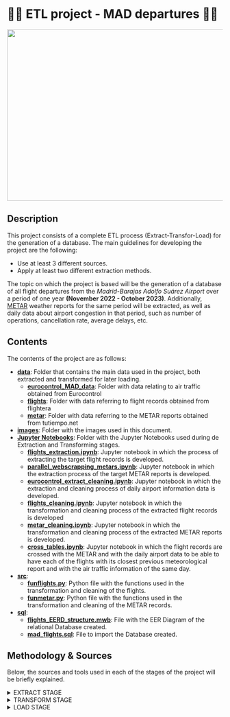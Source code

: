 # 🛫💺 ETL project - MAD departures 💺🛫

<p align="center">
  <img width="1000" height="400" src="https://github.com/arromeral/ETL-MAD-arromeral/assets/138980560/e64e0208-2f25-4486-8eb3-cf2a4902dd0a">
</p>

## Description
This project consists of a complete ETL process (Extract-Transfor-Load) for the generation of a database.
The main guidelines for developing the project are the following:
- Use at least 3 different sources.
- Apply at least two different extraction methods.

The topic on which the project is based will be the generation of a database of all flight departures from the *Madrid-Barajas Adolfo Suárez Airport* over a period of one year **(November 2022 - October 2023)**.
Additionally, [METAR](https://skybrary.aero/articles/meteorological-aerodrome-report-metar) weather reports for the same period will be extracted, as well as daily data about airport congestion in that period, such as number of operations, cancellation rate, average delays, etc.

## Contents
The contents of the project are as follows:

- [**data**](https://github.com/arromeral/ETL-MAD-arromeral/tree/main/main/data): Folder that contains the main data used in the project, both extracted and transformed for later loading.
   - [**eurocontrol_MAD_data**](https://github.com/arromeral/ETL-MAD-arromeral/tree/main/main/data/eurocontrol_MAD_data): Folder with data relating to air traffic obtained from Eurocontrol      
   - [**flights**](https://github.com/arromeral/ETL-MAD-arromeral/tree/main/main/data/flights): Folder with data referring to flight records obtained from flightera
   - [**metar**](https://github.com/arromeral/ETL-MAD-arromeral/tree/main/main/data/metar): Folder with data referring to the METAR reports obtained from tutiempo.net
- [**images**](https://github.com/arromeral/ETL-MAD-arromeral/tree/main/main/images): Folder with the images used in this document.
- [**Jupyter Notebooks**](https://github.com/arromeral/ETL-MAD-arromeral/tree/main/Jupyter%20Notebooks): Folder with the Jupyter Notebooks used during de Extraction and Transforming stages.
   - [**flights_extraction.ipynb**](https://github.com/arromeral/ETL-MAD-arromeral/blob/main/Jupyter%20Notebooks/flights_extraction.ipynb): Jupyter notebook in which the process of extracting the target flight records is developed.
   - [**parallel_webscrapping_metars.ipynb**](https://github.com/arromeral/ETL-MAD-arromeral/blob/main/Jupyter%20Notebooks/parallel_webscrapping_metars.ipynb): Jupyter notebook in which the extraction process of the target METAR reports is developed.
   - [**eurocontrol_extract_cleaning.ipynb**](https://github.com/arromeral/ETL-MAD-arromeral/blob/main/Jupyter%20Notebooks/eurocontrol_extract_cleaning.ipynb): Jupyter notebook in which the extraction and cleaning process of daily airport information data is developed.
   - [**flights_cleaning.ipynb**](https://github.com/arromeral/ETL-MAD-arromeral/blob/main/Jupyter%20Notebooks/flights_cleaning.ipynb): Jupyter notebook in which the transformation and cleaning process of the extracted flight records is developed
   - [**metar_cleaning.ipynb**](https://github.com/arromeral/ETL-MAD-arromeral/blob/main/Jupyter%20Notebooks/metar_cleaning.ipynb): Jupyter notebook in which the transformation and cleaning process of the extracted METAR reports is developed.
   - [**cross_tables.ipynb**](https://github.com/arromeral/ETL-MAD-arromeral/blob/main/Jupyter%20Notebooks/cross_tables.ipynb): Jupyter notebook in which the flight records are crossed with the METAR and with the daily airport data to be able to have each of the flights with its closest previous meteorological report and with the air traffic information of the same day.
- [**src**](https://github.com/arromeral/ETL-MAD-arromeral/tree/main/src):
   - [**funflights.py**](https://github.com/arromeral/ETL-MAD-arromeral/blob/main/src/funflights.py): Python file with the functions used in the transformation and cleaning of the flights.
   - [**funmetar.py**](https://github.com/arromeral/ETL-MAD-arromeral/blob/main/src/funmetar.py): Python file with the functions used in the transformation and cleaning of the METAR records.
- [**sql**](https://github.com/arromeral/ETL-MAD-arromeral/tree/main/sql):
   - [**flights_EERD_structure.mwb**](https://github.com/arromeral/ETL-MAD-arromeral/blob/main/sql/flights_EERD_structure.mwb): File with the EER Diagram of the relational Database created.
   - [**mad_flights.sql**](https://github.com/arromeral/ETL-MAD-arromeral/blob/main/sql/mad_flights.sql): File to import the Database created.

## Methodology & Sources
Below, the sources and tools used in each of the stages of the project will be briefly explained.

<details close>
<summary>EXTRACT STAGE</summary>
<br>
  
<details close>
<summary>Fligth Departures Records</summary>
<br>
To extract the records of the desired flights, the webscrapping technique has been used on the flightera website (https://www.flightera.net/en/) , which maintains a rich record of flights since at least 2017.
The main tools used have been Selenium and Pandas.
</details>

<details close>
<summary>METARs</summary>
<br>
To extract the desired METAR reports, the webscrapping technique has been used on the tutiempo website (https://www.tutiempo.net/registros/lemd) , which maintains a rich record of METAR reports since many years ago. 
Furthermore, the structure of said website allows the parallelization of the process, which has considerably reduced the extraction time.
The main tools used have been Joblib, Selenium and Pandas.
</details>

<details close>
<summary>Daily MAD Airport traffic data</summary>
<br>
To extract de desired daily traffic data for the MAD Airport the Eurocontrol website (https://www.eurocontrol.int/Economics/DailyTrafficVariation-States.html) has been used, which has an interesting dashboard with valuable information about air traffic in the main European airports.
The website also allows downloading many of the data shown in XLSX format.

Two documents have been downloaded, one related to daily operations at each airport and another with punctuality data.
Once downloaded, the most relevant information has been filtered and a single DataFrame has been generated.

<img width="563" alt="mad_info" src="https://github.com/arromeral/ETL-MAD-arromeral/assets/138980560/44352796-768b-4ef1-9f27-dee495a1a655">

The main tools used have been Pandas and Excel.
</details>
</details>
</details>

<details close>
<summary>TRANSFORM STAGE</summary>
<br>
  
<details close>
<summary>Fligth Departures Records</summary>
<br>
In this stage the flight records obtained previously had been cleaned. The final result of the cleanup is a DataFrame with the following columns:
<img width="556" alt="flights" src="https://github.com/arromeral/ETL-MAD-arromeral/assets/138980560/2e92310e-ad76-4c94-a42b-57e7d48bc696">

  - **flight_id:** Column with a unique id for each flight, to be able to relate it later with the rest of the data.
  - **Departure_date_time:** Column in Datetime format with the date and time scheduled for flight departure.
  - **cod_flight_IATA:** IATA flight code.
  - **cod_flight_ICAO:** ICAO code of the flight.
  - **day:** Column in Datetime format with the day of the flight.
  - **week_day:** Column with the day of the week.
  - **status:** Column with the status of the flight (Landed, Cancelled, Derived...).
  - **airliner:** Name of the flight operator.
  - **cod_airliner_IATA:** IATA code of the company.
  - **cod_airliner_ICAO:** ICAO code of the company.
  - **Scheduled_dep:** Scheduled time for flight departure.
  - **depart_time:** Actual flight departure time.
  - **dep_situation:** Flight departure status (late, early, on time...).
  - **dep_mins_of_delay:** Minutes late or early in the flight departure.
  - **city:** City of the destination airport.
  - **cod_airport_IATA:** IATA code of the destination airport.
  - **cod_airport_ICAO:** ICAO code of the destination airport.
  - **arrival:** Local time of flight arrival.
  - **arr_situation:** Flight arrival status (late, early, on time..).
  - **arr_mins_of_delay:** Minutes late or early in the arrival of the flight.
  - **duration:** Duration of the flight rounded to hours.
  - **subtraction:** Column that subtracts from p_mins_of_delay and arr_mins_of_delay to detect anomalies in the records.

After the cleaning process, a data frame with **176596 recorded flights** and **22 columns** has been obtained.


</details>

<details close>
<summary>METARs</summary>
<br>
In this stage the METAR reports obtained previously will be cleaned. The final result of the cleanup is a DataFrame with the following columns:

<img width="415" alt="metars" src="https://github.com/arromeral/ETL-MAD-arromeral/assets/138980560/7e1022d2-d587-407e-b495-a46cc3487e63">


  - **Metar_id:** Column with a unique id for each Metar part, to be able to later relate it to the flights.
  - **Date_time:** Column in Datetime format with the date and time of issue of the report.
  - **Day:** Column with the day on which the report was issued in YYYY-MM-DD format.
  - **Hour:** Time in which the report was issued in HH:MM format.
  - **Condition:** Meteorological condition of the report.
  - **Temperature:** Temperature in degrees Celsius [º].
  - **Wind:** Wind speed in knots or nautical miles per hour [knots].
  - **Gusts:** Gust speed if any in knots or nautical miles per hour [knots].
  - **Relative_hum:** Relative humidity in percent [%].
  - **Pressure:** Atmospheric pressure in hectopascals [hPa].

After the cleaning process, a data frame with **17722 recorded flights** and **10 columns** has been obtained.
</details>
</details>
</details>

<details close>
<summary>LOAD STAGE</summary>
<br>
Once the three tables have been generated and cleaned, the relational database has been generated. To do this, the flight table has been crossed with the METAR table to add a column to the flight records with the id of the previous weather report closest to the time of the flight.
Similarly, the flight table has been crossed with the airport's daily air traffic information table to include the record of the flight day report.

Once the tables have been related, the database has been generated in MySQL and the data has been loaded.
In the image below is the EERD diagram of the database.
![EERD](https://github.com/arromeral/ETL-MAD-arromeral/assets/138980560/f25c87eb-9fda-4053-8b45-723cd99a3fd0)
</details>
